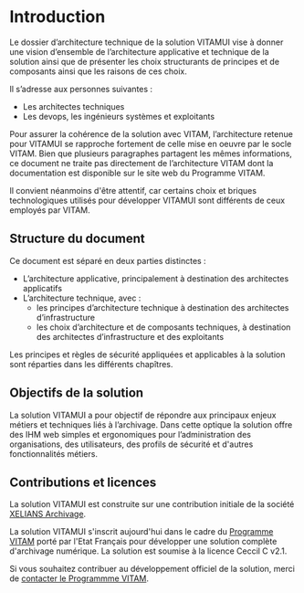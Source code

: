 
# Introduction

Le dossier d’architecture technique de la solution VITAMUI vise à donner une vision d’ensemble de l’architecture applicative et technique de la solution ainsi que de présenter les choix structurants de principes et de composants ainsi que les raisons de ces choix.

Il s’adresse aux personnes suivantes :

* Les architectes techniques
* Les devops, les ingénieurs systèmes et exploitants

Pour assurer la cohérence de la solution avec VITAM, l’architecture retenue pour VITAMUI se rapproche fortement de celle mise en oeuvre par le socle VITAM. Bien que plusieurs paragraphes partagent les mêmes informations, ce document ne traite pas directement de l’architecture VITAM dont la documentation est disponible sur le site web du Programme VITAM. 

Il convient néanmoins d'être attentif, car certains choix et briques technologiques utilisés pour développer VITAMUI sont différents de ceux employés par VITAM.

## Structure du document

Ce document est séparé en deux parties distinctes :

* L’architecture applicative, principalement à destination des architectes applicatifs
* L’architecture technique, avec :
    * les principes d’architecture technique à destination des architectes d’infrastructure
    * les choix d’architecture et de composants techniques, à destination des architectes d’infrastructure et des exploitants

Les principes et règles de sécurité appliquées et applicables à la solution sont réparties dans les différents chapîtres.

## Objectifs de la solution

La solution VITAMUI a pour objectif de répondre aux principaux enjeux métiers et techniques liés à l’archivage. Dans cette optique la solution offre des IHM web simples et ergonomiques pour l’administration des organisations, des utilisateurs, des profils de sécurité et d'autres fonctionnalités métiers.

## Contributions et licences

La solution VITAMUI est construite sur une contribution initiale de la société [XELIANS Archivage](https://www.xelians.fr/).  

La solution VITAMUI s'inscrit aujourd'hui dans le cadre du [Programme VITAM](https://www.programmevitam.fr/) porté par l'Etat Français pour développer une solution complète d'archivage numérique. La solution est soumise à la licence Ceccil C v2.1. 

Si vous souhaitez contribuer au développement officiel de la solution, merci de [contacter le Programmme VITAM](contact@programmevitam.fr).
